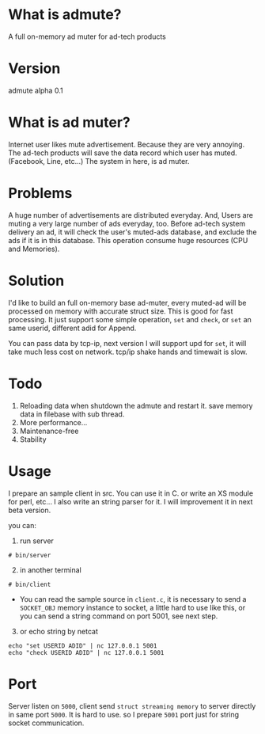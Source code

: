 # What is admute?
A full on-memory ad muter for ad-tech products

# Version

admute alpha 0.1

# What is ad muter?
Internet user likes mute advertisement. Because they are very annoying.
The ad-tech products will save the data record which user has muted. (Facebook, Line, etc...)
The system in here, is ad muter.

# Problems
A huge number of advertisements are distributed everyday.
And, Users are muting a very large number of ads everyday, too.
Before ad-tech system delivery an ad, it will check the user's muted-ads database, and exclude the ads if it is in this database.
This operation consume huge resources (CPU and Memories).

# Solution
I'd like to build an full on-memory base ad-muter,
every muted-ad will be processed on memory with accurate struct size. This is good for fast processing.
It just support some simple operation, `set` and `check`, or `set` an same userid, different adid for Append.

You can pass data by tcp-ip, next version I will support upd for `set`, it will take much less cost on network.
tcp/ip shake hands and timewait is slow.

# Todo
1. Reloading data when shutdown the admute and restart it. save memory data in filebase with sub thread.
2. More performance...
3. Maintenance-free
4. Stability

# Usage
I prepare an sample client in src. You can use it in C. or write an XS module for perl, etc...
I also write an string parser for it. I will improvement it in next beta version.

you can:

1. run server
```
# bin/server
```

2. in another terminal
```
# bin/client
```

  * You can read the sample source in `client.c`, it is necessary to send a `SOCKET_OBJ` memory instance to socket, a little hard to use like this, or you can send a string command on port 5001, see next step.

3. or echo string by netcat
```
echo "set USERID ADID" | nc 127.0.0.1 5001
echo "check USERID ADID" | nc 127.0.0.1 5001
```
# Port
Server listen on `5000`, client send `struct streaming memory` to server directly in same port `5000`.
It is hard to use. so I prepare `5001` port just for string socket communication.
